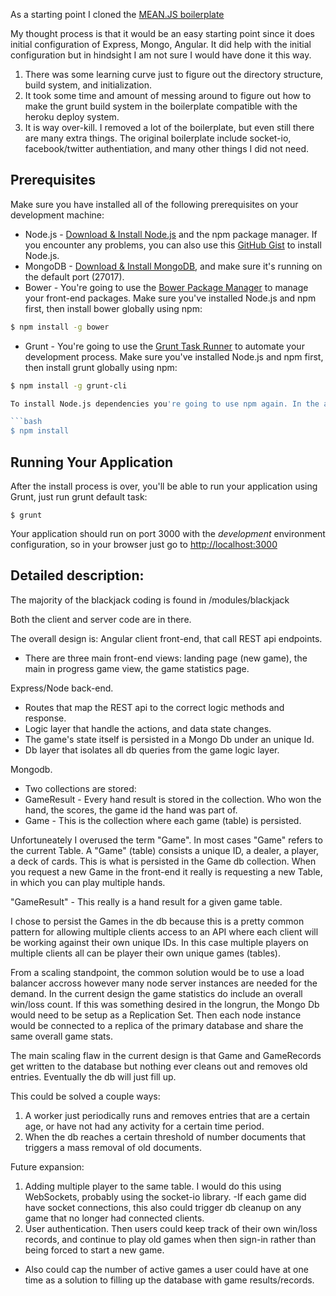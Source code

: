 As a starting point I cloned the [MEAN.JS boilerplate](http://meanjs.org/)

My thought process is that it would be an easy starting point since it does initial configuration of Express, Mongo, Angular.  It did help with the initial configuration but in hindsight I am not sure I would have done it this way.
1) There was some learning curve just to figure out the directory structure, build system, and initialization.  
2) It took some time and amount of messing around to figure out how to make the grunt build system in the boilerplate compatible with the heroku deploy system.
3) It is way over-kill.  I removed a lot of the boilerplate, but even still there are many extra things.  The original boilerplate include socket-io, facebook/twitter authentiation, and many other things I did not need.

## Prerequisites
Make sure you have installed all of the following prerequisites on your development machine:
* Node.js - [Download & Install Node.js](http://www.nodejs.org/download/) and the npm package manager. If you encounter any problems, you can also use this [GitHub Gist](https://gist.github.com/isaacs/579814) to install Node.js.
* MongoDB - [Download & Install MongoDB](http://www.mongodb.org/downloads), and make sure it's running on the default port (27017).
* Bower - You're going to use the [Bower Package Manager](http://bower.io/) to manage your front-end packages. Make sure you've installed Node.js and npm first, then install bower globally using npm:

```bash
$ npm install -g bower
```

* Grunt - You're going to use the [Grunt Task Runner](http://gruntjs.com/) to automate your development process. Make sure you've installed Node.js and npm first, then install grunt globally using npm:

```bash
$ npm install -g grunt-cli

To install Node.js dependencies you're going to use npm again. In the application folder run this in the command-line:

```bash
$ npm install
```

## Running Your Application
After the install process is over, you'll be able to run your application using Grunt, just run grunt default task:

```
$ grunt
```

Your application should run on port 3000 with the *development* environment configuration, so in your browser just go to [http://localhost:3000](http://localhost:3000)


## Detailed description:
The majority of the blackjack coding is found in /modules/blackjack

Both the client and server code are in there.

The overall design is:
Angular client front-end, that call REST api endpoints.
- There are three main front-end views:  landing page (new game), the main in progress game view, the game statistics page.

Express/Node back-end.
- Routes that map the REST api to the correct logic methods and response.
- Logic layer that handle the actions, and data state changes.
- The game's state itself is persisted in a Mongo Db under an unique Id.
- Db layer that isolates all db queries from the game logic layer.

Mongodb.
- Two collections are stored:
- GameResult - Every hand result is stored in the collection.  Who won the hand, the scores, the game id the hand was part of.
- Game - This is the collection where each game (table) is persisted.

Unfortuneately I overused the term "Game".
In most cases "Game" refers to the current Table.  A "Game" (table) consists a unique ID, a dealer, a player, a deck of cards.  This is what is persisted in the Game db collection.  When you request a new Game in the front-end it really is requesting a new Table, in which you can play multiple hands.  

"GameResult" - This really is a hand result for a given game table.

I chose to persist the Games in the db because this is a pretty common pattern for allowing multiple clients access to an API where each client will be working against their own unique IDs.  In this case multiple players on multiple clients all can be player their own unique games (tables).  

From a scaling standpoint, the common solution would be to use a load balancer accross however many node server instances are needed for the demand.   In the current design the game statistics do include an overall win/loss count.  If this was something desired in the longrun, the Mongo Db would need to be setup as a Replication Set.  Then each node instance would be connected to a replica of the primary database and share the same overall game stats.  

The main scaling flaw in the current design is that Game and GameRecords get written to the database but nothing ever cleans out and removes old entries.  Eventually the db will just fill up.  

This could be solved a couple ways:
1) A worker just periodically runs and removes entries that are a certain age, or have not had any activity for a certain time period.
2) When the db reaches a certain threshold of number documents that triggers a mass removal of old documents.

Future expansion:
1) Adding multiple player to the same table.  I would do this using WebSockets, probably using the socket-io library.
-If each game did have socket connections, this also could trigger db cleanup on any game that no longer had connected clients. 
2) User authentication.  Then users could keep track of their own win/loss records, and continue to play old games when then sign-in rather than being forced to start a new game.
- Also could cap the number of active games a user could have at one time as a solution to filling up the database with game results/records.



